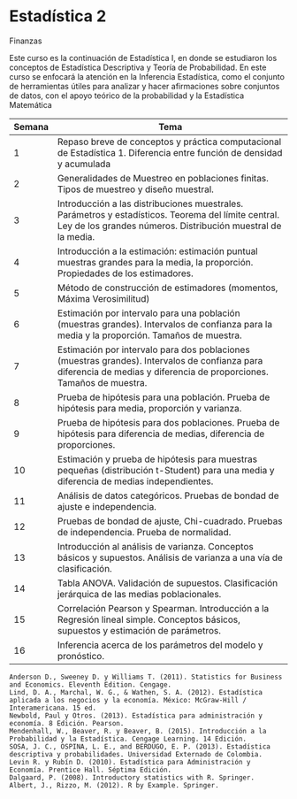 # Estadística 2



Finanzas

Este curso es la continuación de Estadística I, en donde se estudiaron los conceptos de Estadística Descriptiva y Teoría de Probabilidad. En este curso se enfocará la atención en la Inferencia Estadística, como el conjunto de herramientas útiles para analizar y hacer afirmaciones sobre conjuntos de datos, con el apoyo teórico de la probabilidad y la Estadística Matemática




| Semana | Tema |
| --- | --- |
| 1| Repaso breve de conceptos y práctica computacional de Estadística 1. Diferencia entre función de densidad y acumulada|
| 2 | Generalidades de Muestreo en poblaciones finitas. Tipos de muestreo y diseño muestral. |
| 3| Introducción a las distribuciones muestrales. Parámetros y estadísticos. Teorema del límite central. Ley de los grandes números. Distribución muestral de la media. |
| 4 | Introducción a la estimación: estimación puntual muestras grandes para la media, la proporción. Propiedades de los estimadores.|
| 5|Método de construcción de estimadores (momentos, Máxima Verosimilitud)|
| 6 |Estimación por intervalo para una población (muestras grandes). Intervalos de confianza para la media y la proporción. Tamaños de muestra.|
| 7|Estimación por intervalo para dos poblaciones (muestras grandes). Intervalos de confianza para diferencia de medias y diferencia de proporciones. Tamaños de muestra. |
| 8 |Prueba de hipótesis para una población. Prueba de hipótesis para media, proporción y varianza.|
| 9| Prueba de hipótesis para dos poblaciones. Prueba de hipótesis para diferencia de medias, diferencia de proporciones.|
| 10 |Estimación y prueba de hipótesis para muestras pequeñas (distribución t-Student) para una media y diferencia de medias independientes.|
| 11 |Análisis de datos categóricos. Pruebas de bondad de ajuste e independencia.|
| 12 |Pruebas de bondad de ajuste, Chi-cuadrado. Pruebas de independencia. Prueba de normalidad.|
| 13 |Introducción al análisis de varianza. Conceptos básicos y supuestos. Análisis de varianza a una vía de clasificación.|
| 14 |Tabla ANOVA. Validación de supuestos. Clasificación jerárquica de las medias poblacionales.|
| 15 |Correlación Pearson y Spearman. Introducción a la Regresión lineal simple. Conceptos básicos, supuestos y estimación de parámetros.|
| 16 |Inferencia acerca de los parámetros del modelo y pronóstico.|


 	Anderson D., Sweeney D. y Williams T. (2011). Statistics for Business and Economics. Eleventh Edition. Cengage.
 	Lind, D. A., Marchal, W. G., & Wathen, S. A. (2012). Estadística aplicada a los negocios y la economía. México: McGraw-Hill / Interamericana. 15 ed.
 	Newbold, Paul y Otros. (2013). Estadística para administración y economía. 8 Edición. Pearson.
 	Mendenhall, W., Beaver, R. y Beaver, B. (2015). Introducción a la Probabilidad y la Estadística. Cengage Learning. 14 Edición.
 	SOSA, J. C., OSPINA, L. E., and BERDUGO, E. P. (2013). Estadística descriptiva y probabilidades. Universidad Externado de Colombia.
 	Levin R. y Rubín D. (2010). Estadística para Administración y Economía. Prentice Hall. Séptima Edición.
 	Dalgaard, P. (2008). Introductory statistics with R. Springer.
 	Albert, J., Rizzo, M. (2012). R by Example. Springer.

